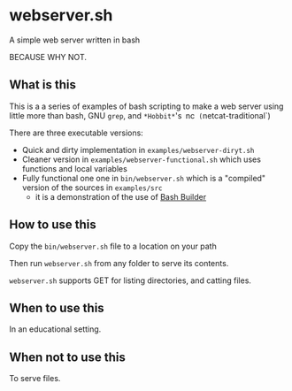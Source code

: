 # webserver.sh

A simple web server written in bash

BECAUSE WHY NOT.

## What is this

This is a a series of examples of bash scripting to make a web server using little more than bash, GNU `grep`, and `*Hobbit*`'s` `nc` (`netcat-traditional`)

There are three executable versions:

* Quick and dirty implementation in `examples/webserver-diryt.sh`
* Cleaner version in `examples/webserver-functional.sh` which uses functions and local variables
* Fully functional one one in `bin/webserver.sh` which is a "compiled" version of the sources in `examples/src`
	* it is a demonstration of the use of [Bash Builder](https://github.com/taikedz/bash-builder)

## How to use this

Copy the `bin/webserver.sh` file to a location on your path

Then run `webserver.sh` from any folder to serve its contents.

`webserver.sh` supports GET for listing directories, and catting files.

## When to use this

In an educational setting.

## When not to use this

To serve files.
